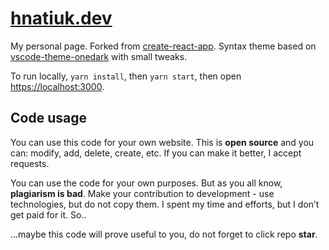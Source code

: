 # [hnatiuk.dev](http://hnatiuk.dev/)

My personal page. Forked from [create-react-app](https://github.com/facebook/create-react-app). Syntax theme based on [vscode-theme-onedark](https://github.com/akamud/vscode-theme-onedark) with small tweaks.

To run locally, `yarn install`, then `yarn start`, then open [https://localhost:3000](https://localhost:3000/).

## Code usage

You can use this code for your own website. This is **open source** and you can: modify, add, delete, create, etc. If you can make it better, I accept requests.

You can use the code for your own purposes. But as you all know, **plagiarism is bad**. Make your contribution to development - use technologies, but do not copy them. I spent my time and efforts, but I don’t get paid for it. So..

...maybe this code will prove useful to you, do not forget to click repo **star**.
